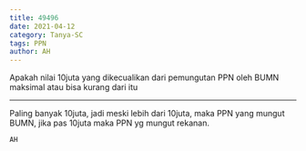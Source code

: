 ```yaml
---
title: 49496
date: 2021-04-12
category: Tanya-SC
tags: PPN
author: AH
---
```


Apakah nilai 10juta yang dikecualikan dari pemungutan PPN oleh BUMN maksimal atau bisa kurang dari itu

---

Paling banyak 10juta, jadi meski lebih dari 10juta, maka PPN yang mungut BUMN, jika pas 10juta maka PPN yg mungut rekanan.

`AH`
